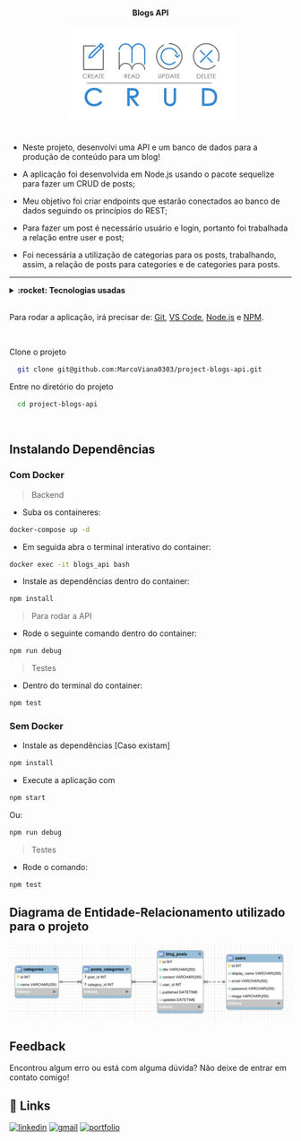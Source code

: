 <h4 align="center">
  Blogs API
  <br /><br />
  <img alt="CRUD" src="./crud.png" />
  <br /><br />
</h4>

- Neste projeto, desenvolvi uma API e um banco de dados para a produção de conteúdo para um blog!
  
- A aplicação foi desenvolvida em Node.js usando o pacote sequelize para fazer um CRUD de posts;
  
- Meu objetivo foi criar endpoints que estarão conectados ao banco de dados seguindo os princípios do REST;
  
- Para fazer um post é necessário usuário e login, portanto foi trabalhada a relação entre user e post;
  
- Foi necessária a utilização de categorias para os posts, trabalhando, assim, a relação de posts para categories e de categories para posts.

<hr />

<details>
  <summary><strong>:rocket: Tecnologias usadas</strong></summary>
  <br />
  
-  MySQL
-  Express
-  Sequelize
-  Docker
-  ESLint
-  Git
-  VS Code
  
  </details>
  
  <br />

  Para rodar a aplicação, irá precisar de: [Git](https://git-scm.com), [VS Code](https://code.visualstudio.com/), [Node.js](https://nodejs.org/) e [NPM](https://www.npmjs.com/).

<br />

Clone o projeto

```bash
  git clone git@github.com:MarcoViana0303/project-blogs-api.git
```

Entre no diretório do projeto

```bash
  cd project-blogs-api
```

<br /> 

## Instalando Dependências
### Com Docker
> Backend

* Suba os containeres: 
```bash
docker-compose up -d
``` 

* Em seguida abra o terminal interativo do container: 
```bash
docker exec -it blogs_api bash
``` 

* Instale as dependências dentro do container: 
```bash
npm install
```
> Para rodar a API 

* Rode o seguinte comando dentro do container: 
```bash
npm run debug
```
> Testes

* Dentro do terminal do container:
```bash
npm test
``` 

### Sem Docker

* Instale as dependências [Caso existam]
```bash
npm install
``` 

* Execute a aplicação com 
```bash
npm start
```

Ou: 

```bash
npm run debug
```

> Testes

* Rode o comando:
```bash
npm test
```

## Diagrama de Entidade-Relacionamento utilizado para o projeto
![DER](./der.png)


## Feedback

Encontrou algum erro ou está com alguma dúvida? Não deixe de entrar em contato comigo!


## 🔗 Links
[![linkedin](https://img.shields.io/badge/linkedin-0A66C2?style=for-the-badge&logo=linkedin&logoColor=white)](https://www.linkedin.com/in/marco-viana2022/)
[![gmail](https://img.shields.io/badge/Gmail-D14836?style=for-the-badge&logo=gmail&logoColor=white)](https://marcoviana.dev@gmail.com/)
[![portfolio](https://img.shields.io/badge/my_portfolio-000?style=for-the-badge&logo=ko-fi&logoColor=white)](https://marcoviana-dev.vercel.app/)
